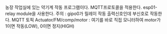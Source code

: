 농장 작업실에 있는 약기계 작동 프로그램이다.
MQTT프로토콜을 적용한다.
esp01-relay module을 사용한다. 
    주의 : gipo0가 릴레이 작동 출력신호인데 부신호로 작동한다.
MQTT 토픽
    Actuator/FM/comp/motor : 여기를 바로 직접 모니터하여 motor가 1이면 작동(LOW), 0이면 정지(HIGH)
